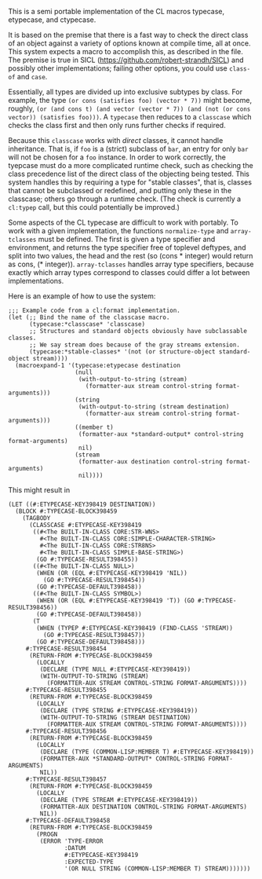 This is a semi portable implementation of the CL macros typecase, etypecase, and ctypecase.

It is based on the premise that there is a fast way to check the direct class of an object against a variety of options known at compile time, all at once. This system expects a macro to accomplish this, as described in the file. The premise is true in SICL (https://github.com/robert-strandh/SICL) and possibly other implementations; failing other options, you could use `class-of` and `case`.

Essentially, all types are divided up into exclusive subtypes by class. For example, the type `(or cons (satisfies foo) (vector * 7))` might become, roughly, `(or (and cons t) (and vector (vector * 7)) (and (not (or cons vector)) (satisfies foo)))`. A `typecase` then reduces to a `classcase` which checks the class first and then only runs further checks if required.

Because this `classcase` works with _direct_ classes, it cannot handle inheritance. That is, if `foo` is a (strict) subclass of `bar`, an entry for only `bar` will not be chosen for a `foo` instance. In order to work correctly, the tyepcase must do a more complicated runtime check, such as checking the class precedence list of the direct class of the objecting being tested. This system handles this by requiring a type for "stable classes", that is, classes that cannot be subclassed or redefined, and putting only these in the classcase; others go through a runtime check. (The check is currently a `cl:typep` call, but this could potentially be improved.)

Some aspects of the CL typecase are difficult to work with portably. To work with a given implementation, the functions `normalize-type` and `array-tclasses` must be defined. The first is given a type specifier and environment, and returns the type specifier free of toplevel deftypes, and split into two values, the head and the rest (so (cons * integer) would return as cons, (* integer)). `array-tclasses` handles array type specifiers, because exactly which array types correspond to classes could differ a lot between implementations.

Here is an example of how to use the system:

```
;;; Example code from a cl:format implementation.
(let (;; Bind the name of the classcase macro.
      (typecase:*classcase* 'classcase)
      ;; Structures and standard objects obviously have subclassable classes.
      ;; We say stream does because of the gray streams extension.
      (typecase:*stable-classes* '(not (or structure-object standard-object stream))))
  (macroexpand-1 '(typecase:etypecase destination
                   (null
                    (with-output-to-string (stream)
                      (formatter-aux stream control-string format-arguments)))
                   (string
                    (with-output-to-string (stream destination)
                      (formatter-aux stream control-string format-arguments)))
                   ((member t)
                    (formatter-aux *standard-output* control-string format-arguments)
                    nil)
                   (stream
                    (formatter-aux destination control-string format-arguments)
                    nil))))
```

This might result in

```
(LET ((#:ETYPECASE-KEY398419 DESTINATION))
  (BLOCK #:TYPECASE-BLOCK398459
    (TAGBODY
      (CLASSCASE #:ETYPECASE-KEY398419
       ((#<The BUILT-IN-CLASS CORE:STR-WNS>
         #<The BUILT-IN-CLASS CORE:SIMPLE-CHARACTER-STRING>
         #<The BUILT-IN-CLASS CORE:STR8NS>
         #<The BUILT-IN-CLASS SIMPLE-BASE-STRING>)
        (GO #:TYPECASE-RESULT398455))
       ((#<The BUILT-IN-CLASS NULL>)
        (WHEN (OR (EQL #:ETYPECASE-KEY398419 'NIL))
          (GO #:TYPECASE-RESULT398454))
        (GO #:TYPECASE-DEFAULT398458))
       ((#<The BUILT-IN-CLASS SYMBOL>)
        (WHEN (OR (EQL #:ETYPECASE-KEY398419 'T)) (GO #:TYPECASE-RESULT398456))
        (GO #:TYPECASE-DEFAULT398458))
       (T
        (WHEN (TYPEP #:ETYPECASE-KEY398419 (FIND-CLASS 'STREAM))
          (GO #:TYPECASE-RESULT398457))
        (GO #:TYPECASE-DEFAULT398458)))
     #:TYPECASE-RESULT398454
      (RETURN-FROM #:TYPECASE-BLOCK398459
        (LOCALLY
         (DECLARE (TYPE NULL #:ETYPECASE-KEY398419))
         (WITH-OUTPUT-TO-STRING (STREAM)
           (FORMATTER-AUX STREAM CONTROL-STRING FORMAT-ARGUMENTS))))
     #:TYPECASE-RESULT398455
      (RETURN-FROM #:TYPECASE-BLOCK398459
        (LOCALLY
         (DECLARE (TYPE STRING #:ETYPECASE-KEY398419))
         (WITH-OUTPUT-TO-STRING (STREAM DESTINATION)
           (FORMATTER-AUX STREAM CONTROL-STRING FORMAT-ARGUMENTS))))
     #:TYPECASE-RESULT398456
      (RETURN-FROM #:TYPECASE-BLOCK398459
        (LOCALLY
         (DECLARE (TYPE (COMMON-LISP:MEMBER T) #:ETYPECASE-KEY398419))
         (FORMATTER-AUX *STANDARD-OUTPUT* CONTROL-STRING FORMAT-ARGUMENTS)
         NIL))
     #:TYPECASE-RESULT398457
      (RETURN-FROM #:TYPECASE-BLOCK398459
        (LOCALLY
         (DECLARE (TYPE STREAM #:ETYPECASE-KEY398419))
         (FORMATTER-AUX DESTINATION CONTROL-STRING FORMAT-ARGUMENTS)
         NIL))
     #:TYPECASE-DEFAULT398458
      (RETURN-FROM #:TYPECASE-BLOCK398459
        (PROGN
         (ERROR 'TYPE-ERROR
                :DATUM
                #:ETYPECASE-KEY398419
                :EXPECTED-TYPE
                '(OR NULL STRING (COMMON-LISP:MEMBER T) STREAM)))))))
```
